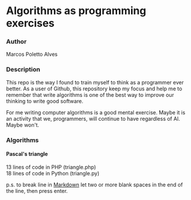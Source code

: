 # Algorithms as programming exercises

### Author

Marcos Poletto Alves

### Description

This repo is the way I found to train myself to think as a programmer ever better. As a user of Github, this repository keep my focus and help me to remember that write algorithms is one of the best way to improve our thinking to write good software.

For me writing computer algorithms is a good mental exercise. Maybe it is an activity that we, programmers, will continue to have regardless of AI. Maybe won't.

### Algorithms

#### Pascal's triangle

13 lines of code in PHP (triangle.php)  
18 lines of code in Python (triangle.py)  

p.s. to break line in [Markdown](https://www.markdownguide.org/basic-syntax/#line-breaks) let two or more blank spaces in the end of the line, then press enter.
